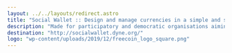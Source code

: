 ```yaml
---
layout: ../../layouts/redirect.astro
title: "Social Wallet :: Design and manage currencies in a simple and secure way."
description: "Made for participatory and democratic organisations aiming to incentivise participation - differently to centralised banking systems - and experiment with different economic models."
destination: "http://socialwallet.dyne.org/"
logo: "wp-content/uploads/2019/12/freecoin_logo_square.png"
---
```

